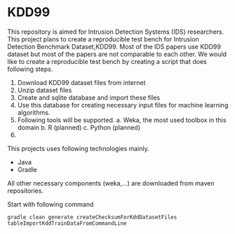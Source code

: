 KDD99
=====

This repository is aimed for Intrusion Detection Systems (IDS) researchers.
This project plans to create a reproducible test bench for Intrusion Detection Benchmark Dataset,KDD99.
Most of the IDS papers use KDD99 dataset but most of the papers are not comparable to each other. 
We would like to create a reproducible test bench by creating a script that does following steps.

1. Download KDD99 dataset files from internet
2. Unzip dataset files
3. Create and sqlite database and import these files
4. Use this database for creating necessary input files for machine learning algorithms.
5. Following tools will be supported.
    a. Weka, the most used toolbox in this domain
    b. R (planned)
    c. Python (planned)
6. 


This projects uses following technologies mainly.
 * Java
 * Gradle


All other necessary components (weka,...) are downloaded from maven repositories.


Start with following command

    gradle clean generate createChecksumForKddDatasetFiles tableImportKddTrainDataFromCommandLine


